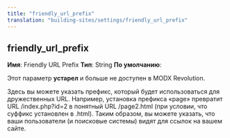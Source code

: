 ```yaml
---
title: "friendly_url_prefix"
translation: "building-sites/settings/friendly_url_prefix"
---
```


## friendly\_url\_prefix

**Имя**: Friendly URL Prefix
**Тип**: String
**По умолчанию**:

Этот параметр **устарел** и больше не доступен в MODX Revolution.

Здесь вы можете указать префикс, который будет использоваться для дружественных URL. Например, установка префикса «page» превратит URL /index.php?id=2 в понятный URL /page2.html (при условии, что суффикс установлен в .html). Таким образом, вы можете указать, что ваши пользователи (и поисковые системы) видят для ссылок на вашем сайте.
